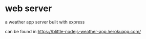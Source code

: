 # web server

a weather app server built with express

can be found in
https://blittle-nodejs-weather-app.herokuapp.com/
